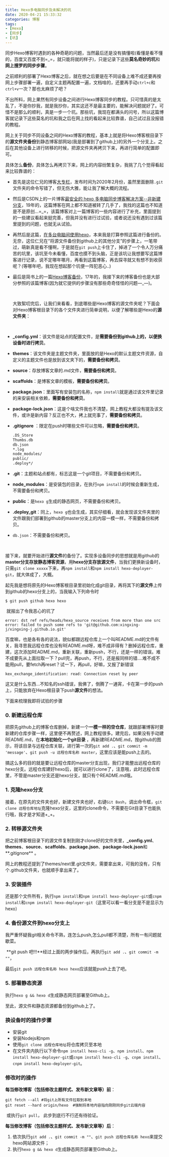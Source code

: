 ```yaml
---
title: Hexo多电脑同步及未解决的坑
date: 2020-04-21 15:33:32
categories: 博客
tags:
- [Hexo]
- [同步]
- [坑]
---
```


​	同步Hexo博客时遇到的各种奇葩的问题，当然最后还是没有搞懂啦(看懂是看不懂的，百度又百度不到=_=，就只能将就的样子)，只是记录下这些**莫名奇妙的坑**和**网上搜罗的同步步骤**。

<!-- more -->

​	之前顺利的部署了Hexo博客之后，就在想之后要是在不同设备上难不成还要再按网上步骤部署一遍，自定义主题再配置一遍，文档啥的，还要再手动`ctrl+c`和`ctrl+v`一次？那也太麻烦了吧？

​	不出所料，网上果然有同步设备之间进行Hexo博客同步的教程。只可惜真的是太乱了，不是你抄我，就是我抄你，其实这还不是最主要的，能解决问题就好了。可惜不是那么的顺利，真是一步一个坑。那些坑，我现在都满头的问号，所以这篇博客就记录下这些莫名的坑和我之后在网上找的看起来比较靠谱，自己试过且没报错的教程。

​	网上关于同步不同设备之间的Hexo博客的教程，基本上就是将Hexo博客根目录下的**源文件夹备份**到静态博客部网站(我是部署到了github上)的另外一个分支上。之后在其他设备上进行转移的时候，把源文件夹再拷贝下来，再进行简单的配置即可。

​	具体怎么**备份**，具体怎么再拷贝下来，网上的内容纷繁复杂，我挑了几个觉得看起来比较靠谱的：

- 首先是这位仁兄的博客[大专栏](https://www.dazhuanlan.com/2020/02/03/5e36f70fc57fd/)，发布时间为2020年2月份，虽然里面删除`.git`文件夹的命令写错了，但无伤大雅，能让我了解大概的流程。

- 然后是CSDN上的一片博客[最安全的 hexo 多电脑同步博客解决方案--非新建分支](https://blog.csdn.net/qq_35684085/article/details/85767516)，19年的，这篇博客在网上都不知道被转了几手了，我找的这篇也不知道是不是原创...=_=，该篇博客对上一篇博客的一些内容进行了补充，里面提到的一些建议看起来挺完善，但我并没有进行过试验，或者说还没有遇到过该篇里提到的问题，也就无从试验。

- 再然后是这篇，[在多台电脑间使用hexo](https://theqwang.github.io/2017/03/17/%E5%9C%A8%E5%A4%9A%E5%8F%B0%E7%94%B5%E8%84%91%E9%97%B4%E4%BD%BF%E7%94%A8hexo/#more)，本来我是打算参照这篇进行备份的。无奈，这位仁兄在“将源文件备份到github上的其他分支”的步骤上，一笔带过，萌新真是看不懂啊，于是就在`git push`上卡住了，掉进了一个令人万分痛苦的坑里，该坑至今未看懂，百度也摸不到头脑，正是该坑让我想要写这篇博客进行记录，说不定哪年哪月，再看到这篇博客，再去探寻就又有想不到收获呢？(等哪年吧，我现在想起那个坑便一阵犯恶心..)

- 最后是简书上的一篇[Hexo博客备份](https://www.jianshu.com/p/57b5a384f234)，17年的，我接下来的博客备份也是大部分参照的该篇博客(因为就它提供的步骤没有那些奇奇怪怪的问题—_—)。

   ​

   大致絮叨完后，让我们来看看，到底哪些是Hexo博客的源文件夹呢？下面会对Hexo博客根目录下的各个文件夹进行简单说明，以便了解哪些是Hexo的**源文件夹**：

   ​

- **_config.yml**：该文件是站点的配置文件，是**需要备份到github上的，以便换设备时进行拷贝**。

- **themes**：该文件夹是主题文件夹，里面放的是Hexo的默认主题文件资源，自定义的主题文件也是放到该文夹下的，**需要备份和拷贝**。

- **source**：存放博客文章的.md文件，**需要备份和拷贝**。

- **scaffolds**：是博客文章的模板，**需要备份和拷贝**。

- **package.json**：里面写有安装包的名称，`npm install`就是通过该文件里记录的来安装相关依赖，**需要备份和拷贝**。

- **package-lock.json**：这是个啥文件我也不清楚，网上教程大都没有提及该文件，或许是新内容？反正也不大，拷上就完事了，**需要备份和拷贝**。

- **.gitignore** ：限定在push时哪些文件可以忽略，**需要备份和拷贝**。

  ```txt
  .DS_Store
  Thumbs.db
  db.json
  *.log
  node_modules/
  public/
  .deploy*/
  ```

- **.git**：主题和站点都有，标志这是一个git项目，不需要备份和拷贝。

- **node_modules**：是安装包的目录，在执行`npm install`的时候会重新生成，不需要备份和拷贝。

- **public**：是`hexo g`生成的静态网页，不需要备份和拷贝。

- **.deploy_git**：同上，`hexo g`也会生成，其实仔细看，就会发现该文件夹里的文件跟我们部署到github的master分支上的内容一模一样，不需要备份和拷贝。

- `db.json`：不需要备份和拷贝。

  ​



​	接下来，就要开始进行**源文件**的备份了。实现多设备同步的思想就是用github的**master分支存放静态博客资源**，用**hexo分支存放源文件**，当我们更换新设备时，只需`git clone xxxxx`下来，再`npm install`和`npm install hexo-deployer-git`，就大体成了，大概。

​	起先我是想将原先的Hexo博客根目录里初始化成git目录，再将其下的**源文件**上传到github的hexo分支上的，当我输入下列命令时

```shell
$ git push github hexo hexo
```

​	就报出了令我恶心的坑了

```shell
error: dst ref refs/heads/hexo_source receives from more than one src
error: failed to push some refs to 'git@github.com:xingxing-j/xingxing-j.github.io.git'
```

​	百度嘛，也是各有各的说法，貌似都跟远程仓库上一个叫README.md的文件有关，我寻思我远程仓库也没有README.md呀，难不成非得有？删掉远程仓库，重建，这次添加README.md，重新关联，重新push，不行，还是一样的错误。难不成要先从上面拉取一下？pull完，再push，不行，还是报同样的错....难不成不能用pull，要fetch再reset？试一下，再pull，好嘛，又报了新错误

```shell
kex_exchange_identification: read: Connection reset by peer
```

​	这又是什么东西...不知名的ssh错误，我佛了，倒腾了一通宵，卡在第一步的push上，只能放弃在Hexo根目录下push**源文件**的想法。



下面来梳理我即将试验的步骤

### 0. 新建远程仓库

​	把原先github上的博客仓库删掉，新建一个**一模一样的空仓库**，就跟部署博客时要新建的仓库步骤一样，这里便不再赘述，网上教程很多。建完后，如果没有手动建README.md，在**本地初始化一个git目录** ，再新建README.md，按github的图示，将该目录与远程仓库关联，进行第一次的`git add .`、`git commit -m 'message'`、`git push -u 远程仓库名称 master`，这里应该是能push上去的。

​	搞这么多的目的就是要让远程仓库的master分支出现，我们才能整出远程仓库的hexo分支。远程仓库建好hexo后，就可以进行clone了，注意哦，此时远程仓库里，不管是master分支还是hexo分支，就只有个README.md哦。

### 1. 克隆hexo分支

​	接着，在原先的文件夹也好，新建文件夹也好，右键`Git Bash`，调出命令框，`git clone 远程仓库地址`克隆hexo分支，这里的clone命令，不需要在Git目录下也能执行哦，我才是才知道+_+。

### 2. 转移源文件夹

​	把之前博客根目录下的源文件复制到刚才clone好的文件夹里，**_config.yml**、**themes**、**source**、**scaffolds**、**package.json**、**package-lock.json**和**.gitignore** 。

​	网上的教程还提到了themes/next里.git文件夹，需要拿出来，可我的没有，只有个.github文件夹，也就顺手拿出来了。

### 3. 安装插件 

​	还是那个文件所有，执行`npm install`和`npm install hexo-deployer-git`或`cnpm install`和`cnpm install hexo-deployer-git`（这里可以看一看分支是不是显示为hexo）

### 4. 备份源文件到hexo分支上

​	我严重怀疑我git相关命令不熟，连怎么push,怎么pull都不清楚，所有一有问题就歇菜。

​	**git push 吧!!!**经过上面的两步操作后，再执行`git add .`、`git commit -m ""`，

最后`git push 远程仓库名称 hexo hexo`应该就能push上去了吧。

### 5. 部署静态资源

​	执行`hexo g && hexo d`生成静态网页部署至Github上。

至此，源文件和静态资源都备份到github上了。



### 换设备时的操作步骤

- 安装git
- 安装Nodejs和npm
- 使用`git clone 远程仓库地址`将仓库拷贝至本地
- 在文件夹内执行以下命令`npm install hexo-cli -g`、`npm install`、`npm install hexo-deployer-git`或`cnpm install hexo-cli -g`、`cnpm install`、`cnpm install hexo-deployer-git`。





### 修改时的操作

​	**每当修改博客（包括修改主题样式、发布新文章等）前**：

```shell
git fetch --all #将git上所有文件拉取到本地
git reset --hard origin/hexo  #强制将本地内容指向刚刚同步git云端内容
```

​	或执行`git pull`， 此步到底行不行还有待验证。



​	**每当修改博客（包括修改主题样式、发布新文章等）后**：

1. 依次执行`git add .`、`git commit -m ""`、`git push 远程仓库名称 hexo`来提交hexo网站源文件；
2. 执行`hexo g && hexo d`生成静态网页部署至Github上。


